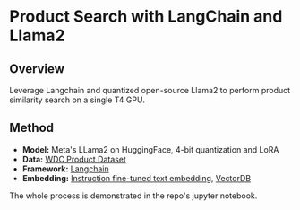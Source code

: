 # Product Search with LangChain and Llama2

## Overview
Leverage Langchain and quantized open-source Llama2 to perform product similarity search on a single T4 GPU.

## Method
- **Model:** Meta's LLama2 on HuggingFace, 4-bit quantization and LoRA 
- **Data:** [WDC Product Dataset](https://huggingface.co/datasets/wdc/products-2017)
- **Framework:** [Langchain](https://python.langchain.com/docs/get_started/introduction.html)
- **Embedding:** [Instruction fine-tuned text embedding](https://huggingface.co/hkunlp/instructor-large), [VectorDB](https://python.langchain.com/docs/integrations/vectorstores/chroma)

The whole process is demonstrated in the repo's jupyter notebook.
